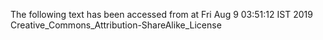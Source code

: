 The following text has been accessed from at Fri Aug 9 03:51:12 IST 2019
Creative_Commons_Attribution-ShareAlike_License
